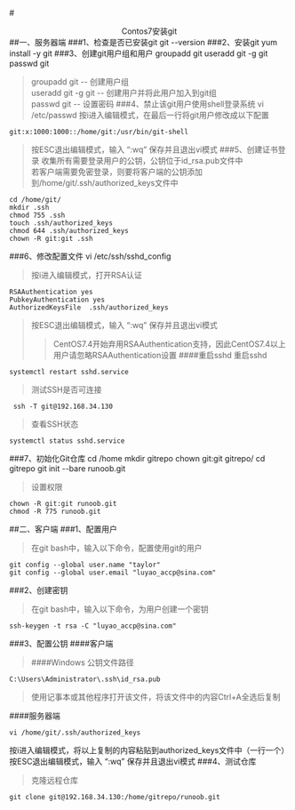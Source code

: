 #<center>Contos7安装git</center>
##一、服务器端
###1、检查是否已安装git
    git --version
###2、安装git
    yum install -y git
###3、创建git用户组和用户
    groupadd git
    useradd git -g git
    passwd  git
>groupadd git -- 创建用户组  
>useradd git -g git -- 创建用户并将此用户加入到git组  
>passwd  git -- 设置密码
###4、禁止该git用户使用shell登录系统
    vi /etc/passwd
>按i进入编辑模式，在最后一行将git用户修改成以下配置

    git:x:1000:1000::/home/git:/usr/bin/git-shell

>按ESC退出编辑模式，输入 “:wq” 保存并且退出vi模式
###5、创建证书登录
>收集所有需要登录用户的公钥，公钥位于id\_rsa.pub文件中  
>若客户端需要免密登录，则要将客户端的公钥添加到/home/git/.ssh/authorized_keys文件中

    cd /home/git/
    mkdir .ssh
    chmod 755 .ssh
    touch .ssh/authorized_keys
    chmod 644 .ssh/authorized_keys
    chown -R git:git .ssh
###6、修改配置文件
    vi /etc/ssh/sshd_config
>按i进入编辑模式，打开RSA认证  
  
    RSAAuthentication yes     
    PubkeyAuthentication yes     
    AuthorizedKeysFile  .ssh/authorized_keys
>按ESC退出编辑模式，输入 “:wq” 保存并且退出vi模式  
>>CentOS7.4开始弃用RSAAuthentication支持，因此CentOS7.4以上用户请忽略RSAAuthentication设置
####重启sshd
>重启sshd

    systemctl restart sshd.service
>测试SSH是否可连接

     ssh -T git@192.168.34.130
>查看SSH状态

    systemctl status sshd.service
###7、初始化Git仓库
    cd /home
    mkdir gitrepo
    chown git:git gitrepo/
    cd gitrepo
    git init --bare runoob.git

>设置权限

    chown -R git:git runoob.git
    chmod -R 775 runoob.git
##二、客户端
###1、配置用户
>在git bash中，输入以下命令，配置使用git的用户

    git config --global user.name "taylor"
    git config --global user.email "luyao_accp@sina.com"
###2、创建密钥
>在git bash中，输入以下命令，为用户创建一个密钥

    ssh-keygen -t rsa -C "luyao_accp@sina.com"
###3、配置公钥
####客户端
>####Windows
>公钥文件路径
>
    C:\Users\Administrator\.ssh\id_rsa.pub

>使用记事本或其他程序打开该文件，将该文件中的内容Ctrl+A全选后复制

####服务器端
>    
    vi /home/git/.ssh/authorized_keys
按i进入编辑模式，将以上复制的内容粘贴到authorized_keys文件中（一行一个）    
按ESC退出编辑模式，输入 “:wq” 保存并且退出vi模式
###4、测试仓库
>克隆远程仓库

    git clone git@192.168.34.130:/home/gitrepo/runoob.git
